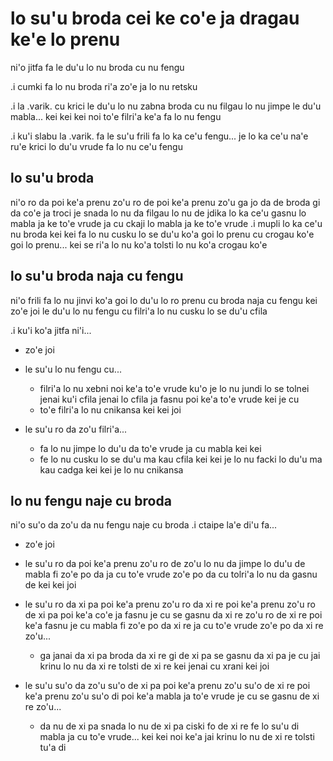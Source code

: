 lo su'u broda cei ke co'e ja dragau ke'e lo prenu
=================================================

ni'o jitfa fa le du'u lo nu broda cu nu fengu

.i cumki fa lo nu broda ri'a zo'e ja lo nu retsku

.i la .varik. cu krici le du'u lo nu zabna broda cu nu filgau lo nu jimpe le du'u mabla... kei kei kei noi to'e filri'a ke'a fa lo nu fengu

.i ku'i slabu la .varik. fa le su'u frili fa lo ka ce'u fengu... je lo ka ce'u na'e ru'e krici lo du'u vrude fa lo nu ce'u fengu

## lo su'u broda
ni'o ro da poi ke'a prenu zo'u ro de poi ke'a prenu zo'u ga jo da de broda gi da co'e ja troci je snada lo nu da filgau lo nu de jdika lo ka ce'u gasnu lo mabla ja ke to'e vrude ja cu ckaji lo mabla ja ke to'e vrude  .i mupli lo ka ce'u nu broda kei kei fa lo nu cusku lo se du'u ko'a goi lo prenu cu crogau ko'e goi lo prenu... kei se ri'a lo nu ko'a tolsti lo nu ko'a crogau ko'e

## lo su'u broda naja cu fengu
ni'o frili fa lo nu jinvi ko'a goi lo du'u lo ro prenu cu broda naja cu fengu kei zo'e joi le du'u lo nu fengu cu filri'a lo nu cusku lo se du'u cfila

.i ku'i ko'a jitfa ni'i...

* zo'e joi
* le su'u lo nu fengu cu...

  * filri'a lo nu xebni noi ke'a to'e vrude ku'o je lo nu jundi lo se tolnei jenai ku'i cfila jenai lo cfila ja fasnu poi ke'a to'e vrude kei je cu
  * to'e filri'a lo nu cnikansa kei kei joi

* le su'u ro da zo'u filri'a...

  * fa lo nu jimpe lo du'u da to'e vrude ja cu mabla kei kei
  * fe lo nu cusku lo se du'u ma kau cfila kei kei je lo nu facki lo du'u ma kau cadga kei kei je lo nu cnikansa

## lo nu fengu naje cu broda
ni'o su'o da zo'u da nu fengu naje cu broda  .i ctaipe la'e di'u fa...

* zo'e joi 
* le su'u ro da poi ke'a prenu zo'u ro de zo'u lo nu da jimpe lo du'u de mabla fi zo'e po da ja cu to'e vrude zo'e po da cu tolri'a lo nu da gasnu de kei kei joi
* le su'u ro da xi pa poi ke'a prenu zo'u ro da xi re poi ke'a prenu zo'u ro de xi pa poi ke'a co'e ja fasnu je cu se gasnu da xi re zo'u ro de xi re poi ke'a fasnu je cu mabla fi zo'e po da xi re ja cu to'e vrude zo'e po da xi re zo'u...

  * ga janai da xi pa broda da xi re gi de xi pa se gasnu da xi pa je cu jai krinu lo nu da xi re tolsti de xi re kei jenai cu xrani kei joi

* le su'u su'o da zo'u su'o de xi pa poi ke'a prenu zo'u su'o de xi re poi ke'a prenu zo'u su'o di poi ke'a mabla ja to'e vrude je cu se gasnu de xi re zo'u...

  * da nu de xi pa snada lo nu de xi pa ciski fo de xi re fe lo su'u di mabla ja cu to'e vrude... kei kei noi ke'a jai krinu lo nu de xi re tolsti tu'a di
